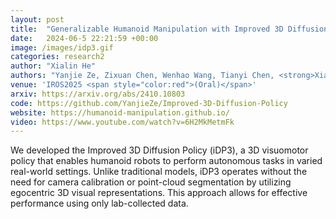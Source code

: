 ```yaml
---
layout: post
title:  "Generalizable Humanoid Manipulation with Improved 3D Diffusion Policies"
date:   2024-06-5 22:21:59 +00:00
image: /images/idp3.gif
categories: research2
author: "Xialin He"
authors: "Yanjie Ze, Zixuan Chen, Wenhao Wang, Tianyi Chen, <strong>Xialin He</strong>, Ying Yuan, Xue Bin Peng, Jiajun Wu"
venue: 'IROS2025 <span style="color:red">(Oral)</span>'
arxiv: https://arxiv.org/abs/2410.10803
code: https://github.com/YanjieZe/Improved-3D-Diffusion-Policy
website: https://humanoid-manipulation.github.io/
video: https://www.youtube.com/watch?v=6H2MkMetmFk
---
```

We developed the Improved 3D Diffusion Policy (iDP3), a 3D visuomotor policy that enables humanoid robots to perform autonomous tasks in varied real-world settings. Unlike traditional models, iDP3 operates without the need for camera calibration or point-cloud segmentation by utilizing egocentric 3D visual representations. This approach allows for effective performance using only lab-collected data.
